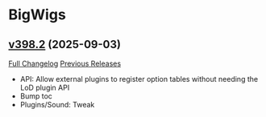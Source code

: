 # BigWigs

## [v398.2](https://github.com/BigWigsMods/BigWigs/tree/v398.2) (2025-09-03)
[Full Changelog](https://github.com/BigWigsMods/BigWigs/compare/v398.1...v398.2) [Previous Releases](https://github.com/BigWigsMods/BigWigs/releases)

- API: Allow external plugins to register option tables without needing the LoD plugin API  
- Bump toc  
- Plugins/Sound: Tweak  
